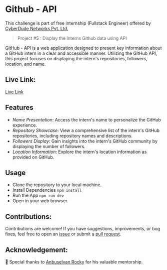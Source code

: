 # Github - API

This challenge is part of free internship (Fullstack Engineer) offered by [CyberDude Networks Pvt. Ltd.](https://cyberdudenetworks.com)

> Project #5 : Display the Interns Github data using API

GitHub - API is a web application designed to present key information about a GitHub intern in a clear and accessible manner. Utilizing the GitHub API, this project focuses on displaying the intern's repositories, followers, location, and name.

## Live Link:

[Live Link](https://danielace1.github.io/cyberdude-challenges/javascript/02-javascript-DOM/06-github-api/dist/)

## Features

- _Name Presentation_: Access the intern's name to personalize the GitHub experience.
- _Repository Showcase_: View a comprehensive list of the intern's GitHub repositories, including repository names and descriptions.
- _Followers Display_: Gain insights into the intern's GitHub community by displaying the number of followers.
- _Location Information_: Explore the intern's location information as provided on GitHub.

## Usage

- Clone the repository to your local machine.
- Install Dependencies `npm install`
- Run the App `npm run dev`
- Open in your web browser.

## Contributions:

Contributions are welcome! If you have suggestions, improvements, or bug fixes, feel free to open an [issue](https://github.com/danielace1/cyberdude-challenges/issues/new) or submit a [pull request](https://github.com/danielace1/cyberdude-challenges/pulls).

## Acknowledgement:

🎉 Special thanks to [Anbuselvan Rocky](https://github.com/anburocky3) for his valuable mentorship.
